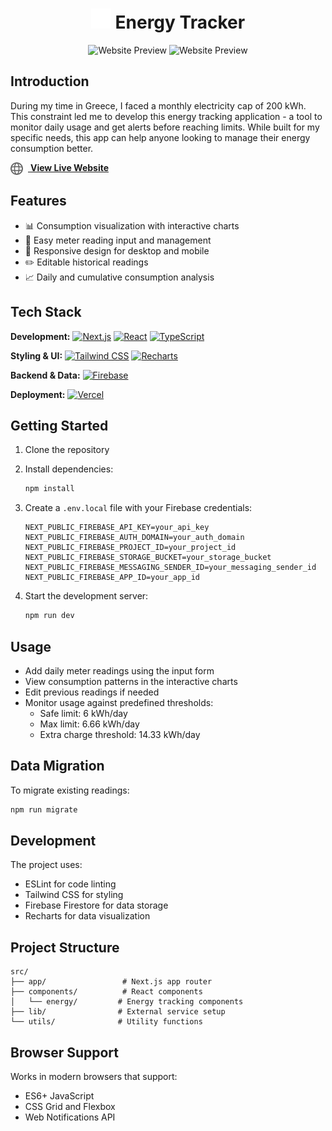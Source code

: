 <div align="center">

# <img src="public/logo.svg" alt="Energy Tracker Logo" width="32" height="32"> Energy Tracker

<img
  src="public/website-preview-1.png"
  alt="Website Preview"
  width="800"
  style="max-width: 100%;">
<img
  src="public/website-preview-2.png"
  alt="Website Preview"
  width="800"
  style="max-width: 100%;">


</div>


## Introduction

During my time in Greece, I faced a monthly electricity cap of 200 kWh. This
constraint led me to develop this energy tracking application - a tool to
monitor daily usage and get alerts before reaching limits. While built for my
specific needs, this app can help anyone looking to manage their energy
consumption better.

<a href="https://energy-tracker-brown.vercel.app/" target="_blank">
  <img src="public/globe.svg" alt="Website Globe" width="20" height="20" 
       style="vertical-align: middle; margin-right: 8px">
  <strong>View Live Website</strong>
</a>


## Features

- 📊 Consumption visualization with interactive charts
- 📝 Easy meter reading input and management
- 📱 Responsive design for desktop and mobile
- ✏️ Editable historical readings
- 📈 Daily and cumulative consumption analysis

## Tech Stack

**Development:**
[![Next.js](https://img.shields.io/badge/-Next.js%2015.0-000000?style=flat-square&logo=next.js&logoColor=white)](https://nextjs.org)
[![React](https://img.shields.io/badge/-React%2018.2-61DAFB?style=flat-square&logo=react&logoColor=black)](https://reactjs.org)
[![TypeScript](https://img.shields.io/badge/-TypeScript-3178C6?style=flat-square&logo=typescript&logoColor=white)](https://www.typescriptlang.org)

**Styling & UI:**
[![Tailwind CSS](https://img.shields.io/badge/-Tailwind%20CSS-38B2AC?style=flat-square&logo=tailwind-css&logoColor=white)](https://tailwindcss.com)
[![Recharts](https://img.shields.io/badge/-Recharts-22B5BF?style=flat-square&logo=data:image/svg+xml;base64,PHN2ZyB4bWxucz0iaHR0cDovL3d3dy53My5vcmcvMjAwMC9zdmciIHZpZXdCb3g9IjAgMCAyNCAyNCI+PHBhdGggZmlsbD0id2hpdGUiIGQ9Ik0yIDJ2MjBoMjBWMkgyeiIvPjxwYXRoIGZpbGw9IiMyMkI1QkYiIGQ9Ik00IDRoMTZ2MTZINFY0em00IDhoOHY0SDh2LTR6Ii8+PC9zdmc+)](https://recharts.org)

**Backend & Data:**
[![Firebase](https://img.shields.io/badge/-Firebase-FFCA28?style=flat-square&logo=firebase&logoColor=black)](https://firebase.google.com)

**Deployment:**
[![Vercel](https://img.shields.io/badge/-Vercel-000000?style=flat-square&logo=vercel&logoColor=white)](https://vercel.com)


## Getting Started

1. Clone the repository
2. Install dependencies:
   ```bash
   npm install
   ```

3. Create a `.env.local` file with your Firebase credentials:
   ```
   NEXT_PUBLIC_FIREBASE_API_KEY=your_api_key
   NEXT_PUBLIC_FIREBASE_AUTH_DOMAIN=your_auth_domain
   NEXT_PUBLIC_FIREBASE_PROJECT_ID=your_project_id
   NEXT_PUBLIC_FIREBASE_STORAGE_BUCKET=your_storage_bucket
   NEXT_PUBLIC_FIREBASE_MESSAGING_SENDER_ID=your_messaging_sender_id
   NEXT_PUBLIC_FIREBASE_APP_ID=your_app_id
   ```

4. Start the development server:
   ```bash
   npm run dev
   ```

## Usage

- Add daily meter readings using the input form
- View consumption patterns in the interactive charts
- Edit previous readings if needed
- Monitor usage against predefined thresholds:
  - Safe limit: 6 kWh/day
  - Max limit: 6.66 kWh/day
  - Extra charge threshold: 14.33 kWh/day

## Data Migration

To migrate existing readings:

```bash
npm run migrate
```

## Development

The project uses:
- ESLint for code linting
- Tailwind CSS for styling
- Firebase Firestore for data storage
- Recharts for data visualization

## Project Structure

```
src/
├── app/                 # Next.js app router
├── components/          # React components
│   └── energy/         # Energy tracking components
├── lib/                # External service setup
└── utils/              # Utility functions
```

## Browser Support

Works in modern browsers that support:
- ES6+ JavaScript
- CSS Grid and Flexbox
- Web Notifications API
